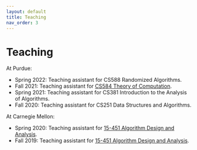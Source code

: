 ```yaml
---
layout: default
title: Teaching
nav_order: 3
---
```


# Teaching

At Purdue:
- Spring 2022: Teaching assistant for CS588 Randomized Algorithms.
- Fall 2021: Teaching assistant for [CS584 Theory of Computation](https://www.cs.purdue.edu/homes/egrigore/CS584FT21/).
- Spring 2021: Teaching assistant for CS381 Introduction to the Analysis of Algorithms.
- Fall 2020: Teaching assistant for CS251 Data Structures and Algorithms.

At Carnegie Mellon:
- Spring 2020: Teaching assistant for [15-451 Algorithm Design and Analysis](https://www.cs.cmu.edu/~15451-s20/index.html).
- Fall 2019: Teaching assistant for [15-451 Algorithm Design and Analysis](https://www.cs.cmu.edu/~15451-f19/index.html).
